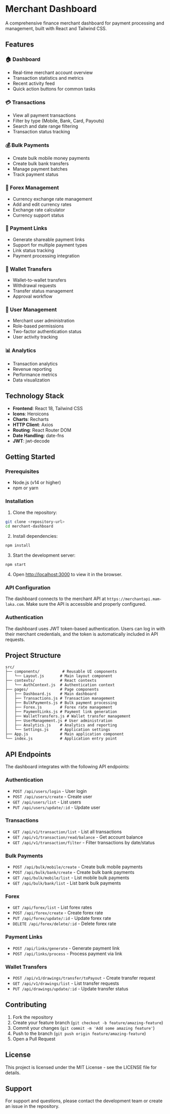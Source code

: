 # Merchant Dashboard

A comprehensive finance merchant dashboard for payment processing and management, built with React and Tailwind CSS.

## Features

### 🏠 Dashboard
- Real-time merchant account overview
- Transaction statistics and metrics
- Recent activity feed
- Quick action buttons for common tasks

### 💳 Transactions
- View all payment transactions
- Filter by type (Mobile, Bank, Card, Payouts)
- Search and date range filtering
- Transaction status tracking

### 💰 Bulk Payments
- Create bulk mobile money payments
- Create bulk bank transfers
- Manage payment batches
- Track payment status

### 💱 Forex Management
- Currency exchange rate management
- Add and edit currency rates
- Exchange rate calculator
- Currency support status

### 🔗 Payment Links
- Generate shareable payment links
- Support for multiple payment types
- Link status tracking
- Payment processing integration

### 🔄 Wallet Transfers
- Wallet-to-wallet transfers
- Withdrawal requests
- Transfer status management
- Approval workflow

### 👥 User Management
- Merchant user administration
- Role-based permissions
- Two-factor authentication status
- User activity tracking

### 📊 Analytics
- Transaction analytics
- Revenue reporting
- Performance metrics
- Data visualization

## Technology Stack

- **Frontend**: React 18, Tailwind CSS
- **Icons**: Heroicons
- **Charts**: Recharts
- **HTTP Client**: Axios
- **Routing**: React Router DOM
- **Date Handling**: date-fns
- **JWT**: jwt-decode

## Getting Started

### Prerequisites

- Node.js (v14 or higher)
- npm or yarn

### Installation

1. Clone the repository:
```bash
git clone <repository-url>
cd merchant-dashboard
```

2. Install dependencies:
```bash
npm install
```

3. Start the development server:
```bash
npm start
```

4. Open [http://localhost:3000](http://localhost:3000) to view it in the browser.

### API Configuration

The dashboard connects to the merchant API at `https://merchantapi.mam-laka.com`. Make sure the API is accessible and properly configured.

### Authentication

The dashboard uses JWT token-based authentication. Users can log in with their merchant credentials, and the token is automatically included in API requests.

## Project Structure

```
src/
├── components/          # Reusable UI components
│   └── Layout.js       # Main layout component
├── contexts/           # React contexts
│   └── AuthContext.js  # Authentication context
├── pages/              # Page components
│   ├── Dashboard.js    # Main dashboard
│   ├── Transactions.js # Transaction management
│   ├── BulkPayments.js # Bulk payment processing
│   ├── Forex.js        # Forex rate management
│   ├── PaymentLinks.js # Payment link generation
│   ├── WalletTransfers.js # Wallet transfer management
│   ├── UserManagement.js # User administration
│   ├── Analytics.js    # Analytics and reporting
│   └── Settings.js     # Application settings
├── App.js              # Main application component
└── index.js            # Application entry point
```

## API Endpoints

The dashboard integrates with the following API endpoints:

### Authentication
- `POST /api/users/login` - User login
- `POST /api/users/create` - Create user
- `GET /api/users/list` - List users
- `PUT /api/users/update/:id` - Update user

### Transactions
- `GET /api/v1/transaction/list` - List all transactions
- `GET /api/v1/transaction/read/balance` - Get account balance
- `GET /api/v1/transaction/filter` - Filter transactions by date/status

### Bulk Payments
- `POST /api/bulk/mobile/create` - Create bulk mobile payments
- `POST /api/bulk/bank/create` - Create bulk bank payments
- `GET /api/bulk/mobile/list` - List mobile bulk payments
- `GET /api/bulk/bank/list` - List bank bulk payments

### Forex
- `GET /api/forex/list` - List forex rates
- `POST /api/forex/create` - Create forex rate
- `PUT /api/forex/update/:id` - Update forex rate
- `DELETE /api/forex/delete/:id` - Delete forex rate

### Payment Links
- `POST /api/links/generate` - Generate payment link
- `POST /api/links/process` - Process payment via link

### Wallet Transfers
- `POST /api/v1/drawings/transfer/toPayout` - Create transfer request
- `GET /api/v1/drawings/list` - List transfer requests
- `PUT /api/drawings/update/:id` - Update transfer status

## Contributing

1. Fork the repository
2. Create your feature branch (`git checkout -b feature/amazing-feature`)
3. Commit your changes (`git commit -m 'Add some amazing feature'`)
4. Push to the branch (`git push origin feature/amazing-feature`)
5. Open a Pull Request

## License

This project is licensed under the MIT License - see the LICENSE file for details.

## Support

For support and questions, please contact the development team or create an issue in the repository. 